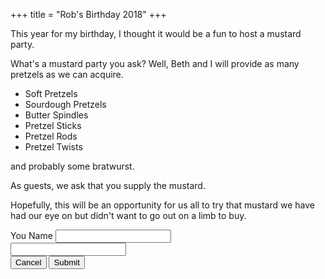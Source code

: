 +++
title = "Rob's Birthday 2018"
+++
<link type="text/css" rel="stylesheet" href="birthday2018.css" />
This year for my birthday, I thought it would be a fun to host a mustard party.

What's a mustard party you ask? Well, Beth and I will provide as many pretzels as we can acquire.

- Soft Pretzels
- Sourdough Pretzels
- Butter Spindles
- Pretzel Sticks
- Pretzel Rods
- Pretzel Twists

and probably some bratwurst.

As guests, we ask that you supply the mustard.

Hopefully, this will be an opportunity for us all to try that mustard we have had our eye on but didn't want to go out on a limb to buy.
<div id="response-list"></div>
<form class="rsvp-form">
    <div class="input-group">
        <label for="name">You Name</label>
        <input id="name" />
    </div>
    <div class="input-group">
        <label for="mustard"></label>
        <input id="mustard" />
    </div>
    <div class="button-group">
        <button type="button">Cancel</button>
        <button type="button">Submit</button>
    </div>
</form>
<script type="text/javascript" src="/js/birthday2018.js"></script>